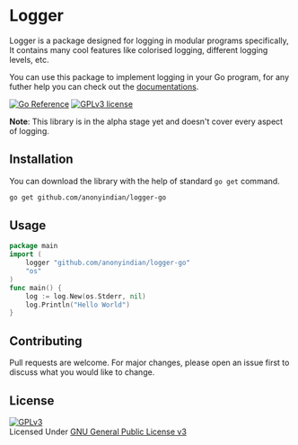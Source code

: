 # Logger
Logger is a package designed for logging in modular programs specifically, It contains many cool features like colorised logging, different logging levels, etc.

You can use this package to implement logging in your Go program, for any futher help you can check out the [documentations](https://pkg.go.dev/github.com/anonyindian/logger-go).

[![Go Reference](https://pkg.go.dev/badge/github.com/anonyindian/logger-go.svg)](https://pkg.go.dev/github.com/anonyindian/logger-go) [![GPLv3 license](https://img.shields.io/badge/License-GPLv3-blue.svg)](http://perso.crans.org/besson/LICENSE.html)

**Note**: This library is in the alpha stage yet and doesn't cover every aspect of logging.

## Installation
You can download the library with the help of standard `go get` command.

```bash
go get github.com/anonyindian/logger-go
```

## Usage
```go
package main
import (
	logger "github.com/anonyindian/logger-go"
    "os"
)
func main() {
    log := log.New(os.Stderr, nil)
    log.Println("Hello World")
}
```

## Contributing
Pull requests are welcome. For major changes, please open an issue first to discuss what you would like to change.

## License
[![GPLv3](https://www.gnu.org/graphics/gplv3-127x51.png)](https://www.gnu.org/licenses/gpl-3.0.en.html)
<br>Licensed Under <a href="https://www.gnu.org/licenses/gpl-3.0.en.html">GNU General Public License v3</a>